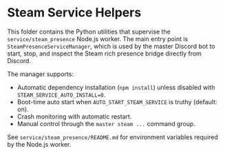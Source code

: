 # Steam Service Helpers

This folder contains the Python utilities that supervise the `service/steam_presence`
Node.js worker.  The main entry point is `SteamPresenceServiceManager`, which is
used by the master Discord bot to start, stop, and inspect the Steam rich presence
bridge directly from Discord.

The manager supports:

- Automatic dependency installation (`npm install`) unless disabled with
  `STEAM_SERVICE_AUTO_INSTALL=0`.
- Boot-time auto start when `AUTO_START_STEAM_SERVICE` is truthy (default: on).
- Crash monitoring with automatic restart.
- Manual control through the `master steam ...` command group.

See `service/steam_presence/README.md` for environment variables required by the
Node.js worker.
